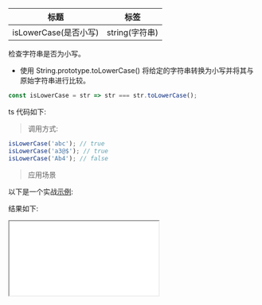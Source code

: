 | 标题                  | 标签           |
| --------------------- | -------------- |
| isLowerCase(是否小写) | string(字符串) |

检查字符串是否为小写。

- 使用 String.prototype.toLowerCase() 将给定的字符串转换为小写并将其与原始字符串进行比较。

```js
const isLowerCase = str => str === str.toLowerCase();
```

ts 代码如下:

<div class="code-editor" data-url="codes/javascript/ts/is-lower-case.ts" data-language="typescript"></div>

> 调用方式:

```js
isLowerCase('abc'); // true
isLowerCase('a3@$'); // true
isLowerCase('Ab4'); // false
```

> 应用场景

以下是一个实战<a href="codes/javascript/html/is-lower-case.html" target="_blank" rel="noopener noreferrer">示例</a>:

<div class="code-editor" data-url="codes/javascript/html/is-lower-case.html" data-language="html"></div>

结果如下:

<iframe src="codes/javascript/html/is-lower-case.html"></iframe>
